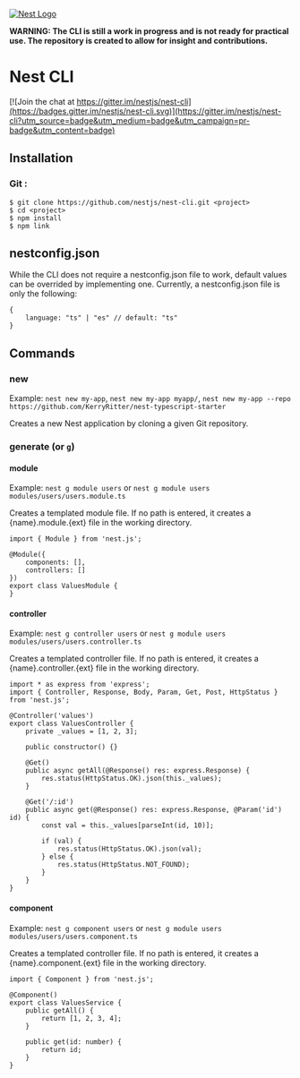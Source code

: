 [![Nest Logo](http://kamilmysliwiec.com/public/nest-logo.png)](http://kamilmysliwiec.com/)

**WARNING: The CLI is still a work in progress and is not ready for practical use. The repository is created to allow for insight and contributions.**

# Nest CLI

[![Join the chat at https://gitter.im/nestjs/nest-cli](https://badges.gitter.im/nestjs/nest-cli.svg)](https://gitter.im/nestjs/nest-cli?utm_source=badge&utm_medium=badge&utm_campaign=pr-badge&utm_content=badge)

## Installation

### Git :
```
$ git clone https://github.com/nestjs/nest-cli.git <project>
$ cd <project>
$ npm install
$ npm link
```

## nestconfig.json

While the CLI does not require a nestconfig.json file to work, default values can be overrided by implementing one. Currently, a nestconfig.json file is only the following:

```
{
    language: "ts" | "es" // default: "ts"
}
```

## Commands

### new
Example: `nest new my-app`, `nest new my-app myapp/`, `nest new my-app --repo https://github.com/KerryRitter/nest-typescript-starter`

Creates a new Nest application by cloning a given Git repository.

### generate (or `g`)

#### module
Example: `nest g module users` or `nest g module users modules/users/users.module.ts`

Creates a templated module file. If no path is entered, it creates a {name}.module.{ext} file in the working directory.

```
import { Module } from 'nest.js';

@Module({
    components: [],
    controllers: []
})
export class ValuesModule {
}
```

#### controller
Example: `nest g controller users` or `nest g module users modules/users/users.controller.ts`

Creates a templated controller file. If no path is entered, it creates a {name}.controller.{ext} file in the working directory.

```
import * as express from 'express';
import { Controller, Response, Body, Param, Get, Post, HttpStatus } from 'nest.js';

@Controller('values')
export class ValuesController {
    private _values = [1, 2, 3];

    public constructor() {}

    @Get()
    public async getAll(@Response() res: express.Response) {
        res.status(HttpStatus.OK).json(this._values);
    }

    @Get('/:id')
    public async get(@Response() res: express.Response, @Param('id') id) {
        const val = this._values[parseInt(id, 10)];

        if (val) {
            res.status(HttpStatus.OK).json(val);
        } else {
            res.status(HttpStatus.NOT_FOUND);
        }
    }
}
```

#### component
Example: `nest g component users` or `nest g module users modules/users/users.component.ts`

Creates a templated controller file. If no path is entered, it creates a {name}.component.{ext} file in the working directory.

```
import { Component } from 'nest.js';

@Component()
export class ValuesService {
    public getAll() {
        return [1, 2, 3, 4];
    }

    public get(id: number) {
        return id;
    }
}
```